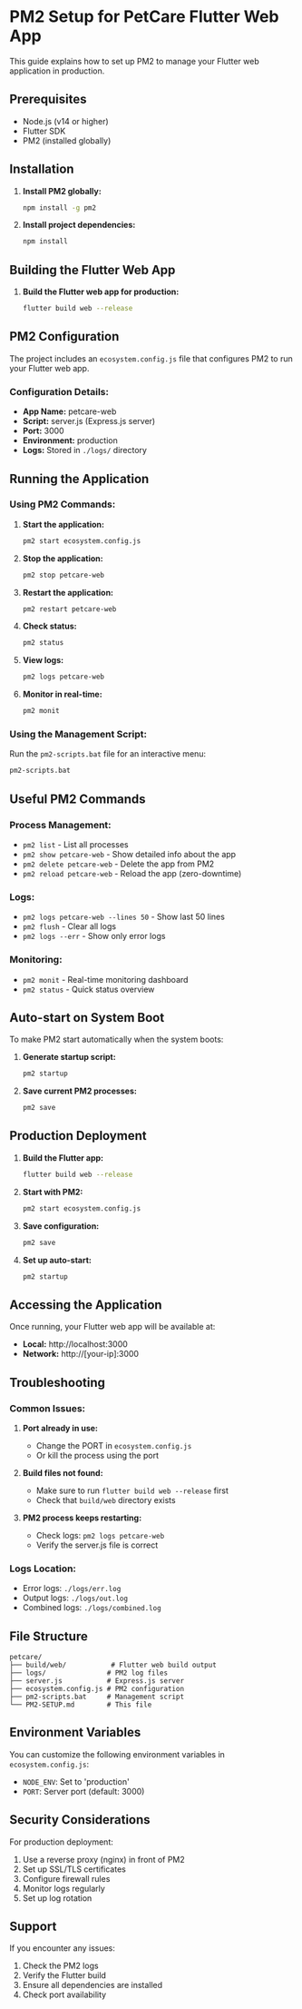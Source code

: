 # PM2 Setup for PetCare Flutter Web App

This guide explains how to set up PM2 to manage your Flutter web application in production.

## Prerequisites

- Node.js (v14 or higher)
- Flutter SDK
- PM2 (installed globally)

## Installation

1. **Install PM2 globally:**
   ```bash
   npm install -g pm2
   ```

2. **Install project dependencies:**
   ```bash
   npm install
   ```

## Building the Flutter Web App

1. **Build the Flutter web app for production:**
   ```bash
   flutter build web --release
   ```

## PM2 Configuration

The project includes an `ecosystem.config.js` file that configures PM2 to run your Flutter web app.

### Configuration Details:
- **App Name:** petcare-web
- **Script:** server.js (Express.js server)
- **Port:** 3000
- **Environment:** production
- **Logs:** Stored in `./logs/` directory

## Running the Application

### Using PM2 Commands:

1. **Start the application:**
   ```bash
   pm2 start ecosystem.config.js
   ```

2. **Stop the application:**
   ```bash
   pm2 stop petcare-web
   ```

3. **Restart the application:**
   ```bash
   pm2 restart petcare-web
   ```

4. **Check status:**
   ```bash
   pm2 status
   ```

5. **View logs:**
   ```bash
   pm2 logs petcare-web
   ```

6. **Monitor in real-time:**
   ```bash
   pm2 monit
   ```

### Using the Management Script:

Run the `pm2-scripts.bat` file for an interactive menu:
```bash
pm2-scripts.bat
```

## Useful PM2 Commands

### Process Management:
- `pm2 list` - List all processes
- `pm2 show petcare-web` - Show detailed info about the app
- `pm2 delete petcare-web` - Delete the app from PM2
- `pm2 reload petcare-web` - Reload the app (zero-downtime)

### Logs:
- `pm2 logs petcare-web --lines 50` - Show last 50 lines
- `pm2 flush` - Clear all logs
- `pm2 logs --err` - Show only error logs

### Monitoring:
- `pm2 monit` - Real-time monitoring dashboard
- `pm2 status` - Quick status overview

## Auto-start on System Boot

To make PM2 start automatically when the system boots:

1. **Generate startup script:**
   ```bash
   pm2 startup
   ```

2. **Save current PM2 processes:**
   ```bash
   pm2 save
   ```

## Production Deployment

1. **Build the Flutter app:**
   ```bash
   flutter build web --release
   ```

2. **Start with PM2:**
   ```bash
   pm2 start ecosystem.config.js
   ```

3. **Save configuration:**
   ```bash
   pm2 save
   ```

4. **Set up auto-start:**
   ```bash
   pm2 startup
   ```

## Accessing the Application

Once running, your Flutter web app will be available at:
- **Local:** http://localhost:3000
- **Network:** http://[your-ip]:3000

## Troubleshooting

### Common Issues:

1. **Port already in use:**
   - Change the PORT in `ecosystem.config.js`
   - Or kill the process using the port

2. **Build files not found:**
   - Make sure to run `flutter build web --release` first
   - Check that `build/web` directory exists

3. **PM2 process keeps restarting:**
   - Check logs: `pm2 logs petcare-web`
   - Verify the server.js file is correct

### Logs Location:
- Error logs: `./logs/err.log`
- Output logs: `./logs/out.log`
- Combined logs: `./logs/combined.log`

## File Structure

```
petcare/
├── build/web/           # Flutter web build output
├── logs/               # PM2 log files
├── server.js           # Express.js server
├── ecosystem.config.js # PM2 configuration
├── pm2-scripts.bat     # Management script
└── PM2-SETUP.md        # This file
```

## Environment Variables

You can customize the following environment variables in `ecosystem.config.js`:
- `NODE_ENV`: Set to 'production'
- `PORT`: Server port (default: 3000)

## Security Considerations

For production deployment:
1. Use a reverse proxy (nginx) in front of PM2
2. Set up SSL/TLS certificates
3. Configure firewall rules
4. Monitor logs regularly
5. Set up log rotation

## Support

If you encounter any issues:
1. Check the PM2 logs
2. Verify the Flutter build
3. Ensure all dependencies are installed
4. Check port availability

